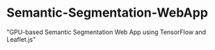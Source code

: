 # Semantic-Segmentation-WebApp
"GPU-based Semantic Segmentation Web App using TensorFlow and Leaflet.js"
